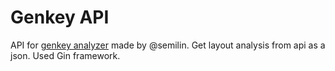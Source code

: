 # Genkey API
API for [genkey analyzer](https://github.com/semilin/genkey) made by @semilin. Get layout analysis from api as a json. Used Gin framework.

